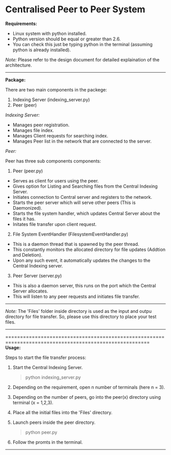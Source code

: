 Centralised Peer to Peer System
=======================================================================================================
**Requirements:**

- Linux system with python installed.
- Python version should be equal or greater than 2.6.
- You can check this just be typing python in the terminal (assuming python is already installed).

*Note:* Please refer to the design document for detailed explaination of the architecture.

*******************************************************************************************************

**Package:**

There are two main components in the packege:

1. Indexing Server (indexing_server.py)
2. Peer (peer)

*Indexing Server:*

- Manages peer registration.
- Manages file index.
- Manages Client requests for searching index.
- Manages Peer list in the network that are connected to the server.

*Peer:*
	
Peer has three sub components components:

1) 	Peer (peer.py)
- Serves as client for users using the peer.
- Gives option for Listing and Searching files from the Central Indexing Server.
- Initiates connection to Central server and registers to the network.
- Starts the peer server which will serve other peers (This is Daemonized).
- Starts the file system handler, which updates Central Server about the files it has.
- Initates file transfer upon client request.

2)  File System EventHandler (FilesystemEventHandler.py)
- This is a daemon thread that is spawned by the peer thread.
- This constantly monitors the allocated directory for file updates (Addtion and Deletion).
- Upon any such event, it automatically updates the changes to the Central Indexing server.

3) 	Peer Server	(server.py)
- This is also a daemon server, this runs on the port which the Central Server allocates.
- This will listen to any peer requests and initiates file transfer.
			
*******************************************************************************************************
*Note:* The 'Files' folder inside directory is used as the input and outpu directory for file transfer. 
      So, please use this directory to place your test files.                                         
*******************************************************************************************************
     

=======================================================================================================
**Usage:**

Steps to start the file transfer process:

1. Start the Central Indexing Server.

   > python indexing_server.py

2. Depending on the requirement, open n number of terminals (here n = 3).
3. Depending on the number of peers, go into the peer(x) directory using terminal (x = 1,2,3).
4. Place all the initial files into the 'Files' directory.
5. Launch peers inside the peer directory.
 
   > python peer.py

6. Follow the promts in the terminal.

*******************************************************************************************************



    

